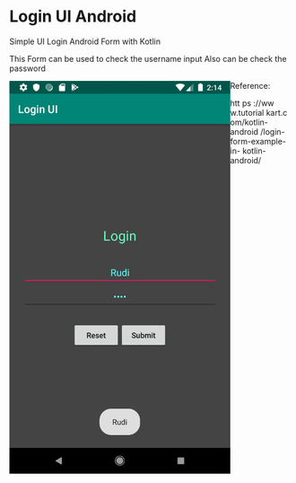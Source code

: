 # Login UI Android

Simple UI Login Android Form with Kotlin

This Form can be used to check the username input
Also can be check the password

<a href="url"><img src="screenshot/Screenshot_1561878873_Resize.png" align="left" height="700" ></a>
<p>

Reference:

htt ps ://ww w.tutorial kart.c om/kotlin-android /login-form-example-in- kotlin-android/
